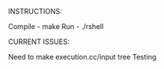 INSTRUCTIONS:

Compile - make
Run - ./rshell

CURRENT ISSUES:

Need to make execution.cc/input tree
Testing
